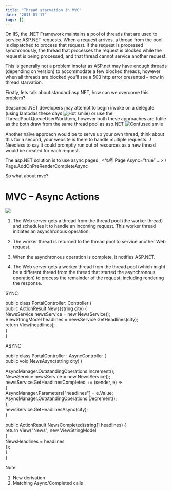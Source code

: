 ```yaml
---
title: "Thread starvation in MVC"
date: "2011-01-17"
tags: []
---
```


On IIS, the .NET Framework maintains a pool of threads that are used to service ASP.NET requests. When a request arrives, a thread from the pool is dispatched to process that request. If the request is processed synchronously, the thread that processes the request is blocked while the request is being processed, and that thread cannot service another request.

This is generally not a problem insofar as ASP.net may have enough threads (depending on version) to accommodate a few blocked threads, however when all threads are blocked you’ll see a 503 http error presented – now in thread starvation.

Firstly, lets talk about standard asp.NET, how can we overcome this problem?

Seasoned .NET developers may attempt to begin invoke on a delegate (using lambdas these days ![Hot smile](/blog/image.axd?picture=wlEmoticon-hotsmile_1.png)) or use the ThreadPool.QueueUserWorkItem, however both these approaches are futile as the both draw from the same thread pool as asp.NET ![Confused smile](/blog/image.axd?picture=wlEmoticon-confusedsmile.png)

Another naïve approach would be to serve up your own thread, think about this for a second, your website is there to handle multiple requests…! Needless to say it could promptly run out of resources as a new thread would be created for each request.

The asp.NET solution is to use async pages , <%@ Page Async=”true” …> / Page.AddOnPreRenderCompleteAsync 

So what about mvc?

# MVC – Async Actions

![](/images//blog/image.axd?picture=clip_image001_thumb.png)

  1. The Web server gets a thread from the thread pool (the worker thread) and schedules it to handle an incoming request. This worker thread initiates an asynchronous operation. 

  1. The worker thread is returned to the thread pool to service another Web request. 

  1. When the asynchronous operation is complete, it notifies ASP.NET. 
  2. The Web server gets a worker thread from the thread pool (which might be a different thread from the thread that started the asynchronous operation) to process the remainder of the request, including rendering the response. 

SYNC

public class PortalController: Controller {   
public ActionResult News(string city) {   
NewsService newsService = new NewsService();   
ViewStringModel headlines = newsService.GetHeadlines(city);   
return View(headlines);   
}   
}

ASYNC

public class PortalController : AsyncController {   
public void NewsAsync(string city) {

AsyncManager.OutstandingOperations.Increment();   
NewsService newsService = new NewsService();   
newsService.GetHeadlinesCompleted += (sender, e) =>   
{   
AsyncManager.Parameters["headlines"] = e.Value;   
AsyncManager.OutstandingOperations.Decrement();   
};   
newsService.GetHeadlinesAsync(city);   
}

public ActionResult NewsCompleted(string[] headlines) {   
return View("News", new ViewStringModel   
{   
NewsHeadlines = headlines   
});   
}   
}

Note:

  1. New derivation 
  2. Matching Async/Completed calls 

